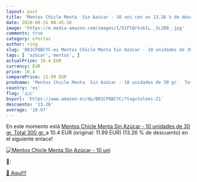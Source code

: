```yaml
---
layout: post
title: 'Mentos Chicle Menta  Sin Azúcar - 10 uni con un 13.26 % de descuento'
date: 2020-08-31 08:45:16
image: 'https://m.media-amazon.com/images/I/51FlQrkvblL._SL200_.jpg'
comments: true
category: ofertas
author: ring
slug: 'B01CP8BCYC-es Mentos Chicle Menta Sin Azúcar - 10 unidades de 30 gr....'
tags: [ 'azúcar','mentos', ]
actualPrice: 10.4 EUR
currency: EUR
price: 10.4
comparePrice: 11.99 EUR
prodname: 'Mentos Chicle Menta  Sin Azúcar - 10 unidades de 30 gr.  Total 300 gr. '
country: 'es'
flag: '🇪🇸'
buyurl: 'https://www.amazon.es/dp/B01CP8BCYC/?tag=tolees-21'
descuento: '13.26'
average: '10.97'
---
```


En este momento está [Mentos Chicle Menta  Sin Azúcar - 10 unidades de 30 gr.  Total 300 gr. ](https://www.amazon.es/dp/B01CP8BCYC/?tag=tolees-21) a 10.4 EUR (original: 11.99 EUR) (13.26 %  de descuento) en el siguiente enlace!

[![Mentos Chicle Menta  Sin Azúcar - 10 uni](https://m.media-amazon.com/images/I/51FlQrkvblL._SL200_.jpg)](https://www.amazon.es/dp/B01CP8BCYC/?tag=tolees-21)

🔎:


[🛒 Aquí!!!](https://www.amazon.es/dp/B01CP8BCYC/?tag=tolees-21)
